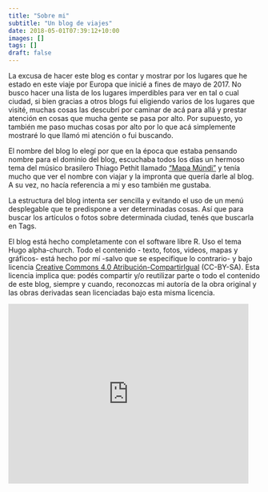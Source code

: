```yaml
---
title: "Sobre mi"
subtitle: "Un blog de viajes"
date: 2018-05-01T07:39:12+10:00
images: []
tags: []
draft: false
---
```


La excusa de hacer este blog es contar y mostrar por los lugares que he estado en este viaje por Europa que inicié a fines de mayo de 2017. No busco hacer una lista de los lugares imperdibles para ver en tal o cual ciudad, si bien gracias a otros blogs fui eligiendo varios de los lugares que visité, muchas cosas las descubrí por caminar de acá para allá y prestar atención en cosas que mucha gente se pasa por alto. Por supuesto, yo también me paso muchas cosas por alto por lo que acá simplemente mostraré lo que llamó mi atención o fui buscando.

El nombre del blog lo elegí por que en la época que estaba pensando nombre para el dominio del blog, escuchaba todos los días un hermoso tema del músico brasilero Thiago Pethit llamado [“Mapa Múndi”](https://www.youtube.com/watch?v=pXBIWw185oY) y tenía mucho que ver el nombre con viajar y la impronta que quería darle al blog. A su vez, no hacía referencia a mi y eso también me gustaba.

La estructura del blog intenta ser sencilla y evitando el uso de un menú desplegable que te predispone a ver determinadas cosas. Así que para buscar los artículos o fotos sobre determinada ciudad, tenés que buscarla en Tags.

El blog está hecho completamente con el software libre R. Uso el tema Hugo alpha-church. Todo el contenido - texto, fotos, videos, mapas y gráficos- está hecho por mí -salvo que se especifique lo contrario- y bajo licencia [Creative Commons 4.0 Atribución-CompartirIgual](https://creativecommons.org/licenses/by-sa/4.0/deed.es) (CC-BY-SA). Esta licencia implica que: podés compartir y/o reutilizar parte o todo el contenido de este blog, siempre y cuando, reconozcas mi autoría de la obra original y las obras derivadas sean licenciadas bajo esta misma licencia.

 

<iframe src="https://giphy.com/embed/vFKqnCdLPNOKc" width="480" height="359" frameBorder="0" class="giphy-embed" allowFullScreen></iframe><p><a href="https://giphy.com/gifs/cat-lol-vFKqnCdLPNOKc"></a></p>


